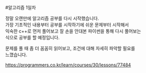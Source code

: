 #알고리즘 1일차

정말 오랜만에 알고리즘 공부를 다시 시작했습니다.  
가장 기초적인 내용부터 공부를 시작하기에 쉬운 문제부터 시작해서  
익숙한 c++로 먼저 풀어보고 잘 손을 안대본 파이썬을 통해 다시 풀어보는  
식으로 공부를 할 예정입니다.  
  
문제를 풀 때 좀 더 꼼꼼히 읽어보고, 조건에 대해 자세히 파악할 필요를  
느꼈습니다.  
  

https://programmers.co.kr/learn/courses/30/lessons/77484

